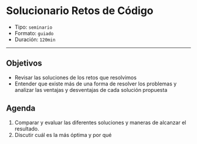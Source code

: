 # Solucionario Retos de Código

- Tipo: `seminario`
- Formato: `guiado`
- Duración: `120min`

***

## Objetivos

- Revisar las soluciones de los retos que resolvimos
- Entender que existe más de una forma de resolver los problemas y analizar las
ventajas y desventajas de cada solución propuesta


## Agenda

1. Comparar y evaluar las diferentes soluciones y maneras de alcanzar el resultado.
2. Discutir cuál es la más óptima y por qué
